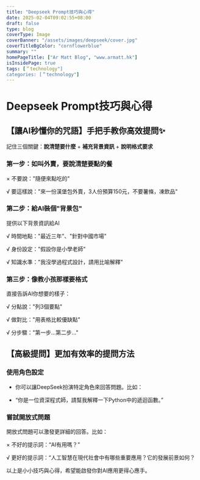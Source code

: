 ```yaml
---
title: "Deepseek Prompt技巧與心得"
date: 2025-02-04T09:02:55+08:00
draft: false
type: blog
coverType: Image
coverBanner: "/assets/images/deepseek/cover.jpg"
coverTitleBgColor: "cornflowerblue"
summary: ""
homePageTitle: ["Ar Matt Blog", "www.armatt.hk"]
isInsidePage: true
tags: [＂technology"]
categories: [＂technology"]
---
```


# Deepseek Prompt技巧與心得

## 【讓AI秒懂你的咒語】手把手教你高效提問✨

記住三個關鍵：**說清楚要什麼** + **補充背景資訊** + **說明格式要求**

### 第一步：如叫外賣，要說清楚要點的餐

× 不要說："隨便來點吃的"

√ 要這樣說："來一份漢堡包外賣，3人份預算150元，不要薯條，凍飲品"

### 第二步：給AI裝個"背景包"

提供以下背景資訊給AI

√  時間地點："最近三年"、"針對中國市場"

√  身份設定："假設你是小學老師"

√  知識水準："我沒學過程式設計，請用比喻解釋"

### 第三步：像教小孩那樣要格式

直接告訴AI你想要的樣子：

√  分點說："列3個要點"

√  做對比："用表格比較優缺點"

√  分步驟："第一步...第二步..."

## 【高級提問】更加有效率的提問方法

### 使用角色設定

- 你可以讓DeepSeek扮演特定角色來回答問題。比如：

-  “你是一位資深程式師，請幫我解釋一下Python中的遞迴函數。”

### 嘗試開放式問題

開放式問題可以激發更詳細的回答。比如：

× 不好的提示詞：“AI有用嗎？”

√  更好的提示詞：“人工智慧在現代社會中有哪些重要應用？它的發展前景如何？

以上是小小技巧與心得，希望能啟發你對AI應用更得心應手。
